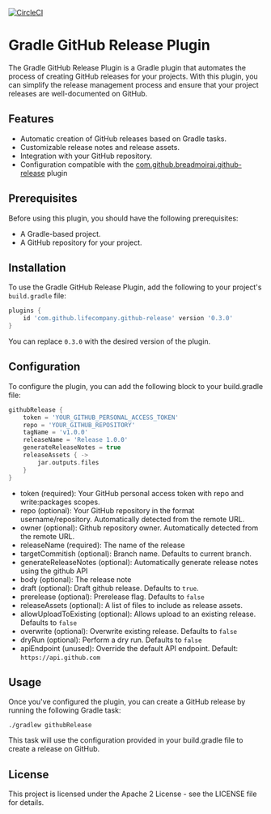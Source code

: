 [![CircleCI](https://circleci.com/gh/boxheed/gradle-github-release-plugin/tree/main.svg?style=shield)](https://circleci.com/gh/boxheed/gradle-github-release-plugin/tree/main)

# Gradle GitHub Release Plugin

The Gradle GitHub Release Plugin is a Gradle plugin that automates the process of creating GitHub releases for your projects. With this plugin, you can simplify the release management process and ensure that your project releases are well-documented on GitHub.

## Features

- Automatic creation of GitHub releases based on Gradle tasks.
- Customizable release notes and release assets.
- Integration with your GitHub repository.
- Configuration compatible with the [com.github.breadmoirai.github-release](https://plugins.gradle.org/plugin/com.github.breadmoirai.github-release) plugin

## Prerequisites

Before using this plugin, you should have the following prerequisites:

- A Gradle-based project.
- A GitHub repository for your project.

## Installation

To use the Gradle GitHub Release Plugin, add the following to your project's `build.gradle` file:

```groovy
plugins {
    id 'com.github.lifecompany.github-release' version '0.3.0'
}
```

You can replace `0.3.0` with the desired version of the plugin.

## Configuration
To configure the plugin, you can add the following block to your build.gradle file:

```groovy
githubRelease {
    token = 'YOUR_GITHUB_PERSONAL_ACCESS_TOKEN'
    repo = 'YOUR_GITHUB_REPOSITORY'
    tagName = 'v1.0.0'
    releaseName = 'Release 1.0.0'
    generateReleaseNotes = true
    releaseAssets { ->
        jar.outputs.files
	}
}

```
* token (required): Your GitHub personal access token with repo and write:packages scopes.
* repo (optional): Your GitHub repository in the format username/repository. Automatically detected from the remote URL.
* owner (optional): Github repository owner. Automatically detected from the remote URL.
* releaseName (required): The name of the release
* targetCommitish (optional): Branch name. Defaults to current branch.
* generateReleaseNotes (optional): Automatically generate release notes using the github API
* body (optional): The release note
* draft (optional): Draft github release. Defaults to `true`. 
* prerelease (optional): Prerelease flag. Defaults to `false`
* releaseAssets (optional): A list of files to include as release assets.
* allowUploadToExisting (optional): Allows upload to an existing release. Defaults to `false`
* overwrite (optional): Overwrite existing release. Defaults to `false`
* dryRun (optional): Perform a dry run. Defaults to `false`
* apiEndpoint (unused): Override the default API endpoint. Default: `https://api.github.com` 

## Usage
Once you've configured the plugin, you can create a GitHub release by running the following Gradle task:

```shell
./gradlew githubRelease
```

This task will use the configuration provided in your build.gradle file to create a release on GitHub.

## License
This project is licensed under the Apache 2 License - see the LICENSE file for details.


